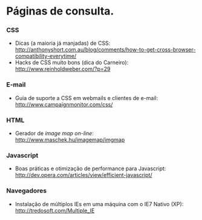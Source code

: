 # Páginas de consulta. #

### CSS ###
  * Dicas (a maioria já manjadas) de CSS: http://anthonyshort.com.au/blog/comments/how-to-get-cross-browser-compatibility-everytime/
  * Hacks de CSS muito bons (dica do Carneiro): http://www.reinholdweber.com/?p=29

### E-mail ###
  * Guia de suporte a CSS em webmails e clientes de e-mail: http://www.campaignmonitor.com/css/

### HTML ###
  * Gerador de _image map on-line_: http://www.maschek.hu/imagemap/imgmap

### Javascript ###
  * Boas práticas e otimização de performance para Javascript: http://dev.opera.com/articles/view/efficient-javascript/

### Navegadores ###
  * Instalação de múltiplos IEs em uma máquina com o IE7 Nativo (XP): http://tredosoft.com/Multiple_IE